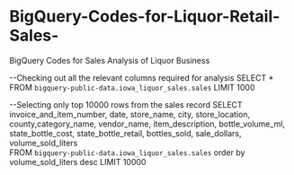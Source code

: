 # BigQuery-Codes-for-Liquor-Retail-Sales-
BigQuery Codes for Sales Analysis of Liquor Business

--Checking out all the relevant columns required for analysis
SELECT * FROM `bigquery-public-data.iowa_liquor_sales.sales` LIMIT 1000

--Selecting only top 10000 rows from the sales record
SELECT invoice_and_item_number, date, store_name, city, store_location, county,category_name, vendor_name, item_description, bottle_volume_ml, state_bottle_cost, state_bottle_retail, bottles_sold, sale_dollars, volume_sold_liters       
FROM `bigquery-public-data.iowa_liquor_sales.sales` 
order by volume_sold_liters desc
LIMIT 10000
